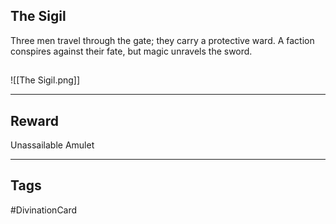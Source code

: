## The Sigil
Three men travel
through the gate;
they carry a protective ward.
A faction conspires
against their fate,
but magic unravels the sword.
## 
![[The Sigil.png]]

---
## Reward
Unassailable Amulet

---
## Tags
#DivinationCard